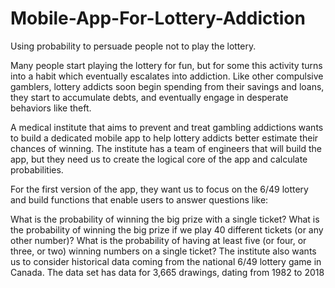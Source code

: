# Mobile-App-For-Lottery-Addiction
Using probability to persuade people not to play the lottery. 

Many people start playing the lottery for fun, but for some this activity turns into a habit which eventually escalates into addiction. Like other compulsive gamblers, lottery addicts soon begin spending from their savings and loans, they start to accumulate debts, and eventually engage in desperate behaviors like theft.

A medical institute that aims to prevent and treat gambling addictions wants to build a dedicated mobile app to help lottery addicts better estimate their chances of winning. The institute has a team of engineers that will build the app, but they need us to create the logical core of the app and calculate probabilities.

For the first version of the app, they want us to focus on the 6/49 lottery and build functions that enable users to answer questions like:

What is the probability of winning the big prize with a single ticket?
What is the probability of winning the big prize if we play 40 different tickets (or any other number)?
What is the probability of having at least five (or four, or three, or two) winning numbers on a single ticket?
The institute also wants us to consider historical data coming from the national 6/49 lottery game in Canada. The data set has data for 3,665 drawings, dating from 1982 to 2018
